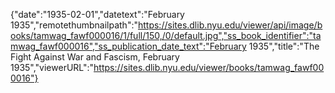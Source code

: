 {"date":"1935-02-01","datetext":"February 1935","remotethumbnailpath":"https://sites.dlib.nyu.edu/viewer/api/image/books/tamwag_fawf000016/1/full/150,/0/default.jpg","ss_book_identifier":"tamwag_fawf000016","ss_publication_date_text":"February 1935","title":"The Fight Against War and Fascism, February 1935","viewerURL":"https://sites.dlib.nyu.edu/viewer/books/tamwag_fawf000016"}